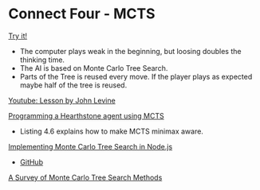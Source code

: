 # Connect Four - MCTS

[Try it!](https://christernilsson.github.io/Lab/2018/090-Connect4-MCTS/index.html)

* The computer plays weak in the beginning, but loosing doubles the thinking time.
* The AI is based on Monte Carlo Tree Search.
* Parts of the Tree is reused every move. If the player plays as expected maybe half of the tree is reused.

[Youtube: Lesson by John Levine](https://www.youtube.com/watch?v=UXW2yZndl7U)

[Programming a Hearthstone agent using MCTS](https://brage.bibsys.no/xmlui/bitstream/handle/11250/2420367/14750_FULLTEXT.pdf?sequence=1&isAllowed=y)

* Listing 4.6 explains how to make MCTS minimax aware.

[Implementing Monte Carlo Tree Search in Node.js](https://medium.com/@quasimik/implementing-monte-carlo-tree-search-in-node-js-5f07595104df)

* [GitHub](https://github.com/quasimik/medium-mcts/)

[A Survey of Monte Carlo Tree Search Methods](http://citeseerx.ist.psu.edu/viewdoc/download;jsessionid=B7BB1338BDE1F287ECFC52AD86AFD055?doi=10.1.1.297.3086&rep=rep1&type=pdf)
